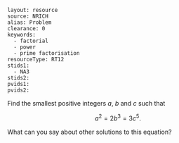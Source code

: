 ````
layout: resource
source: NRICH
alias: Problem
clearance: 0
keywords:
  - factorial
  - power
  - prime factorisation
resourceType: RT12
stids1:
  - NA3
stids2:
pvids1:
pvids2:

````
Find the smallest positive integers $a$, $b$ and $c$ such that

$$a^2 = 2b^3 = 3c^5.$$

What can you say about other solutions to this equation?
